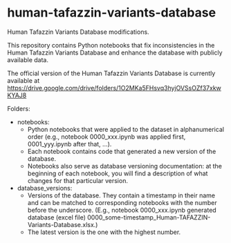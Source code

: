 # human-tafazzin-variants-database

Human Tafazzin Variants Database modifications.

This repository contains Python notebooks that fix inconsistencies in the Human Tafazzin Variants Database and enhance the database with publicly available data.

The official version of the Human Tafazzin Variants Database is currently available at https://drive.google.com/drive/folders/1O2MKa5FHsvq3hyjOVSsOZf37xkwKYAJ8 

Folders:
* notebooks:
    * Python notebooks that were applied to the dataset in alphanumerical order (e.g., notebook 0000_xxx.ipynb was applied first, 0001_yyy.ipynb after that, …).
    * Each notebook contains code that generated a new version of the database.
    * Notebooks also serve as database versioning documentation: at the beginning of each notebook, you will find a description of what changes for that particular version.
* database_versions:
    * Versions of the database. They contain a timestamp in their name and can be matched to corresponding notebooks with the number before the underscore. (E.g., notebook 0000_xxx.ipynb generated database (excel file) 0000_some-timestamp_Human-TAFAZZIN-Variants-Database.xlsx.)
    * The latest version is the one with the highest number.
